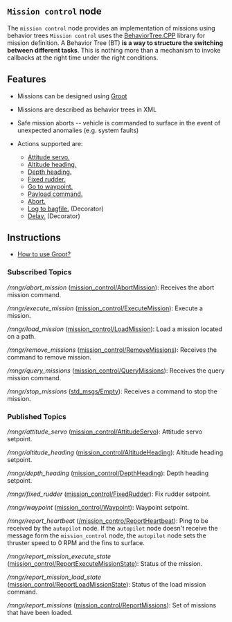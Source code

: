 ## `Mission control` node
The `mission control` node provides an implementation of missions using behavior trees
`Mission control` uses the [BehaviorTree.CPP](https://www.behaviortree.dev/) library for mission definition. A Behavior Tree (BT) __is a way to structure the switching between different tasks__. This is nothing more than a mechanism to invoke callbacks at the right time under the right conditions.

## Features
- Missions can be designed using [Groot](https://github.com/BehaviorTree/Groot)
- Missions are described as behavior trees in XML
- Safe mission aborts -- vehicle is commanded to surface in the event of unexpected anomalies (e.g. system faults)

- Actions supported are:
    - [Attitude servo.](../catkin_ws/src/public/mission_control/include/mission_control/behaviors/attitude_servo.h)
    - [Altitude heading.](../catkin_ws/src/public/mission_control/include/mission_control/behaviors/set_altitude_heading.h)
    - [Depth heading.](../catkin_ws/src/public/mission_control/include/mission_control/behaviors/set_depth_heading.h)
    - [Fixed rudder.](../catkin_ws/src/public/mission_control/include/mission_control/behaviors/fix_rudder.h)
    - [Go to waypoint.](../catkin_ws/src/public/mission_control/include/mission_control/behaviors/go_to_waypoint.h)
    - [Payload command.](../catkin_ws/src/public/mission_control/include/mission_control/behaviors/payload_command.h)
    - [Abort.](../catkin_ws/src/public/mission_control/include/mission_control/behaviors/abort.h)
    - [Log to bagfile.](../catkin_ws/src/public/mission_control/include/mission_control/behaviors/log_to_bagfile.h) (Decorator)
    - [Delay.](../catkin_ws/src/public/mission_control/include/mission_control/behaviors/delay_for.h) (Decorator)

## Instructions

- [How to use Groot?](doc/Groot/README.md)


### Subscribed Topics

*/mngr/abort_mission* ([mission_control/AbortMission](msg/AbortMission.msg)): Receives the abort mission command.

*/mngr/execute_mission* ([mission_control/ExecuteMission](msg/ExecuteMission.msg)): Execute a mission.

*/mngr/load_mission* ([mission_control/LoadMission](msg/LoadMission.msg)): Load a mission located  on a path.

*/mngr/remove_missions* ([mission_control/RemoveMissions](msg/RemoveMissions.msg)): Receives the command to remove mission.

*/mngr/query_missions* ([mission_control/QueryMissions](msg/QueryMissions.msg)): Receives the query mission command.

*/mngr/stop_missions* ([std_msgs/Empty](https://docs.ros.org/en/api/std_msgs/html/msg/Empty.html)): Receives a command to stop the mission.

### Published Topics

*/mngr/attitude_servo* ([mission_control/AttitudeServo](msg/AttitudeServo.msg)): Attitude servo setpoint.

*/mngr/altitude_heading* ([mission_control/AltitudeHeading](msg/AltitudeHeading.msg)): Altitude heading setpoint.

*/mngr/depth_heading* ([mission_control/DepthHeading](msg/DepthHeading.msg)): Depth heading setpoint.

*/mngr/fixed_rudder* ([mission_control/FixedRudder](msg/FixedRudder.msg)): Fix rudder setpoint.

*/mngr/waypoint* ([mission_control/Waypoint](msg/Waypoint.msg)): Waypoint setpoint.

*/mngr/report_heartbeat* ([/mission_contro/ReportHeartbeat](msg/ReportHeartbeat.msg)): Ping to be received by the `autopilot` node. If the `autopilot` node doesn't receive the message form the `mission_control` node, the `autopilot` node sets the thruster speed to 0 RPM and the fins to surface.

*/mngr/report_mission_execute_state* ([mission_control/ReportExecuteMissionState](msg/ReportExecuteMissionState.msg)): Status of the mission.

*/mngr/report_mission_load_state* ([mission_control/ReportLoadMissionState](msg/ReportLoadMissionState.msg)): Status of the load mission command.

*/mngr/report_missions* ([mission_control/ReportMissions](msg/ReportMissions.msg)): Set of missions that have been loaded.

